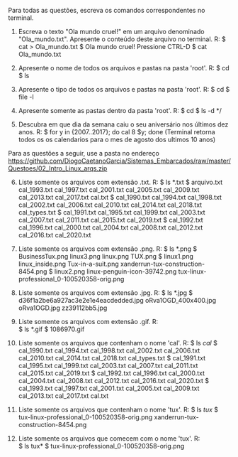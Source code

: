 Para todas as questões, escreva os comandos correspondentes no terminal.

1. Escreva o texto "Ola mundo cruel!" em um arquivo denominado "Ola_mundo.txt". Apresente o conteúdo deste arquivo no terminal.
	R:	$ cat > Ola_mundo.txt
		$ Ola mundo cruel!
		Pressione CTRL-D
		$ cat Ola_mundo.txt

2. Apresente o nome de todos os arquivos e pastas na pasta 'root'.
	R:	$ cd
		$ ls

3. Apresente o tipo de todos os arquivos e pastas na pasta 'root'.
	R:	$ cd
		$ file -l

4. Apresente somente as pastas dentro da pasta 'root'.
	R:	$ cd
		$ ls -d */

5. Descubra em que dia da semana caiu o seu aniversário nos últimos dez anos.
	R:	$ for y in {2007..2017}; do cal 8 $y; done
		(Terminal retorna todos os os calendarios para o mes de agosto dos ultimos 10 anos)

Para as questões a seguir, use a pasta no endereço https://github.com/DiogoCaetanoGarcia/Sistemas_Embarcados/raw/master/Questoes/02_Intro_Linux_arqs.zip

6. Liste somente os arquivos com extensão .txt.
	R:
	$ ls *.txt
	$ arquivo.txt   cal_1993.txt  cal_1997.txt  cal_2001.txt  cal_2005.txt  cal_2009.txt  cal_2013.txt  cal_2017.txt  cal.txt
	$ cal_1990.txt  cal_1994.txt  cal_1998.txt  cal_2002.txt  cal_2006.txt  cal_2010.txt  cal_2014.txt  cal_2018.txt  cal_types.txt
	$ cal_1991.txt  cal_1995.txt  cal_1999.txt  cal_2003.txt  cal_2007.txt  cal_2011.txt  cal_2015.txt  cal_2019.txt
	$ cal_1992.txt  cal_1996.txt  cal_2000.txt  cal_2004.txt  cal_2008.txt  cal_2012.txt  cal_2016.txt  cal_2020.txt

7. Liste somente os arquivos com extensão .png.
	R:
	$ ls *.png
	$ BusinessTux.png  linux3.png                    linux.png                                    TUX.png
	$ linux1.png       linux_inside.png              Tux-in-a-suit.png                            xanderrun-tux-construction-8454.png
	$ linux2.png       linux-penguin-icon-39742.png  tux-linux-professional_0-100520358-orig.png

8. Liste somente os arquivos com extensão .jpg.
	R:
	$ ls *.jpg
	$ d36f1a2be6a927ac3e2e1e4eacdedded.jpg  oRva1OGD_400x400.jpg  oRva1OGD.jpg  zz39112bb5.jpg

9. Liste somente os arquivos com extensão .gif.
	R:	
	$ ls *.gif
	$ 1086970.gif
10. Liste somente os arquivos que contenham o nome 'cal'.
	R:
	$ ls *cal*
	$ cal_1990.txt  cal_1994.txt  cal_1998.txt  cal_2002.txt  cal_2006.txt  cal_2010.txt  cal_2014.txt  cal_2018.txt  cal_types.txt
	$ cal_1991.txt  cal_1995.txt  cal_1999.txt  cal_2003.txt  cal_2007.txt  cal_2011.txt  cal_2015.txt  cal_2019.txt
	$ cal_1992.txt  cal_1996.txt  cal_2000.txt  cal_2004.txt  cal_2008.txt  cal_2012.txt  cal_2016.txt  cal_2020.txt
	$ cal_1993.txt  cal_1997.txt  cal_2001.txt  cal_2005.txt  cal_2009.txt  cal_2013.txt  cal_2017.txt  cal.txt	

11. Liste somente os arquivos que contenham o nome 'tux'.
	R:
	$ ls *tux*
	$ tux-linux-professional_0-100520358-orig.png  xanderrun-tux-construction-8454.png 

12. Liste somente os arquivos que comecem com o nome 'tux'.
	R:	
	$ ls tux*
	$ tux-linux-professional_0-100520358-orig.png
